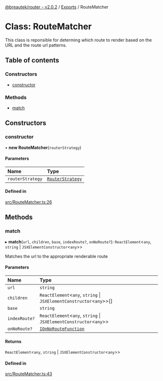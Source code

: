 [@breautek/router - v2.0.2](../README.md) / [Exports](../modules.md) / RouteMatcher

# Class: RouteMatcher

This class is reponsible for determing which route to render
based on the URL and the route url patterns.

## Table of contents

### Constructors

- [constructor](RouteMatcher.md#constructor)

### Methods

- [match](RouteMatcher.md#match)

## Constructors

### constructor

• **new RouteMatcher**(`routerStrategy`)

#### Parameters

| Name | Type |
| :------ | :------ |
| `routerStrategy` | [`RouterStrategy`](RouterStrategy.md) |

#### Defined in

[src/RouteMatcher.ts:26](https://github.com/breautek/router/blob/f657f43/src/RouteMatcher.ts#L26)

## Methods

### match

▸ **match**(`url`, `children`, `base`, `indexRoute?`, `onNoRoute?`): `ReactElement`<`any`, `string` \| `JSXElementConstructor`<`any`\>\>

Matches the url to the appropriate renderable route

#### Parameters

| Name | Type |
| :------ | :------ |
| `url` | `string` |
| `children` | `ReactElement`<`any`, `string` \| `JSXElementConstructor`<`any`\>\>[] |
| `base` | `string` |
| `indexRoute?` | `ReactElement`<`any`, `string` \| `JSXElementConstructor`<`any`\>\> |
| `onNoRoute?` | [`IOnNoRouteFunction`](../interfaces/IOnNoRouteFunction.md) |

#### Returns

`ReactElement`<`any`, `string` \| `JSXElementConstructor`<`any`\>\>

#### Defined in

[src/RouteMatcher.ts:43](https://github.com/breautek/router/blob/f657f43/src/RouteMatcher.ts#L43)
